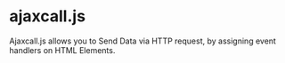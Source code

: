 # ajaxcall.js
Ajaxcall.js allows you to Send Data via HTTP request, by assigning event handlers on HTML Elements. 
